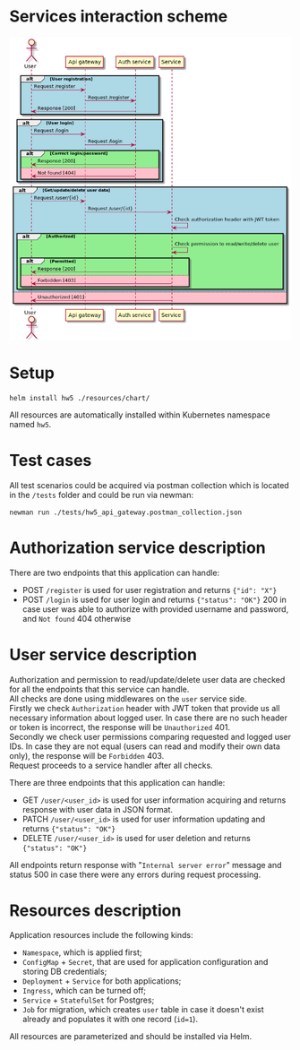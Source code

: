 # Services interaction scheme
![plot](./assets/scheme.png)

# Setup
```shell
helm install hw5 ./resources/chart/
```

All resources are automatically installed within Kubernetes namespace named `hw5`.

# Test cases

All test scenarios could be acquired via postman collection which is located in the `/tests` folder and could be run via newman: 
```shell
newman run ./tests/hw5_api_gateway.postman_collection.json
```

# Authorization service description
There are two endpoints that this application can handle:
* POST `/register` is used for user registration and returns `{"id": "X"}`
* POST `/login` is used for user login and returns `{"status": "OK"}` 200 in case user was able to authorize with provided username and password, and `Not found` 404 otherwise

# User service description
Authorization and permission to read/update/delete user data are checked for all the endpoints that this service can handle.  
All checks are done using middlewares on the `user` service side.  
Firstly we check `Authorization` header with JWT token that provide us all necessary information about logged user. In case there are no such header or token is incorrect, the response will be `Unauthorized` 401.  
Secondly we check user permissions comparing requested and logged user IDs. In case they are not equal (users can read and modify their own data only), the response will be `Forbidden` 403.  
Request proceeds to a service handler after all checks.  

There are three endpoints that this application can handle:
* GET `/user/<user_id>` is used for user information acquiring and returns response with user data in JSON format.
* PATCH `/user/<user_id>` is used for user information updating and returns `{"status": "OK"}`
* DELETE `/user/<user_id>` is used for user deletion and returns `{"status": "OK"}`

All endpoints return response with "`Internal server error`" message and status 500 in case there were any errors during request processing.

# Resources description
Application resources include the following kinds:
* `Namespace`, which is applied first;
* `ConfigMap` + `Secret`, that are used for application configuration and storing DB credentials;
* `Deployment` + `Service` for both applications;
* `Ingress`, which can be turned off;
* `Service` + `StatefulSet` for Postgres;
* `Job` for migration, which creates `user` table in case it doesn't exist already and populates it with one record (`id=1`).

All resources are parameterized and should be installed via Helm.
